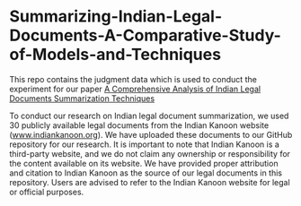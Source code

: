 # Summarizing-Indian-Legal-Documents-A-Comparative-Study-of-Models-and-Techniques
This repo contains the judgment data which is used to conduct the experiment for our paper [A Comprehensive Analysis of Indian Legal Documents Summarization 
Techniques](https://link.springer.com/article/10.1007/s42979-023-01983-y#:~:text=The%20models%20that%20are%20taken,in%20the%20case%20legal%20summarization.)

To conduct our research on Indian legal document summarization, we used 30 publicly available legal documents from the Indian Kanoon website (www.indiankanoon.org). We have uploaded these documents to our GitHub repository for our research. It is important to note that Indian Kanoon is a third-party website, and we do not claim any ownership or responsibility for the content available on its website. We have provided proper attribution and citation to Indian Kanoon as the source of our legal documents in this repository. Users are advised to refer to the Indian Kanoon website for legal or official purposes.

